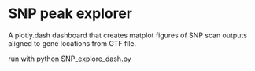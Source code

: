 # SNP peak explorer

A plotly.dash dashboard that creates matplot figures of SNP scan outputs aligned to gene locations from GTF file.

run with python SNP_explore_dash.py